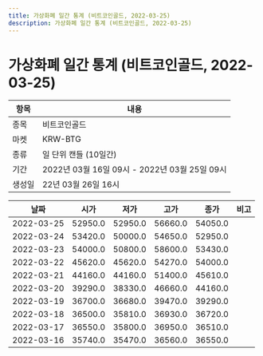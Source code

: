 ```yaml
---
title: 가상화폐 일간 통계 (비트코인골드, 2022-03-25)
description: 가상화폐 일간 통계 (비트코인골드, 2022-03-25)
---
```


가상화폐 일간 통계 (비트코인골드, 2022-03-25)
===

|항목|내용|
|--|--|
|종목|비트코인골드|
|마켓|KRW-BTG|
|종류|일 단위 캔들 (10일간)|
|기간|2022년 03월 16일 09시 - 2022년 03월 25일 09시|
|생성일|22년 03월 26일 16시|


|날짜|시가|저가|고가|종가|비고|
|--|--|--|--|--|--|
|2022-03-25|52950.0|52950.0|56660.0|54050.0|    |
|2022-03-24|53420.0|50000.0|54650.0|52950.0|    |
|2022-03-23|54000.0|50800.0|58600.0|53430.0|    |
|2022-03-22|45620.0|45620.0|54270.0|54000.0|    |
|2022-03-21|44160.0|44160.0|51400.0|45610.0|    |
|2022-03-20|39290.0|38330.0|46660.0|44160.0|    |
|2022-03-19|36700.0|36680.0|39470.0|39290.0|    |
|2022-03-18|36500.0|35810.0|36930.0|36720.0|    |
|2022-03-17|36550.0|35800.0|36950.0|36510.0|    |
|2022-03-16|35740.0|35470.0|36560.0|36550.0|    |

